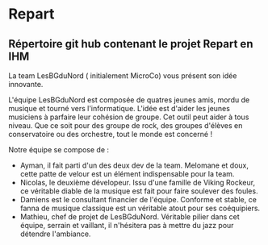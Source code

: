# Repart

## Répertoire git hub contenant le projet Repart en IHM

La team LesBGduNord ( initialement MicroCo) vous présent son idée innovante.

L'équipe LesBGduNord est composée de quatres jeunes amis, mordu de musique et tourné vers l'informatique.
L'idée est d'aider les jeunes musiciens à parfaire leur cohésion de groupe. Cet outil peut aider à tous niveau. Que ce soit pour des groupe de rock, des groupes d'élèves en conservatoire ou des orchestre, tout le monde est concerné !

Notre équipe se compose de :
- Ayman, il fait  parti d'un des deux dev de la team. Melomane et doux, cette patte de velour est un élément indispensable pour la team.
- Nicolas, le deuxième dévelopeur. Issu d'une famille de Viking Rockeur, ce véritable diable de la musique est fait pour faire soulever des foules.
- Damiens est le consultant financier de l'équipe. Conforme et stable, ce fanna de musique classique est un véritable atout pour ses coéquipiers.
- Mathieu, chef de projet de LesBGduNord. Véritable pilier dans cet équipe, serrain et vaillant, il n'hésitera pas à mettre du jazz pour détendre l'ambiance.
